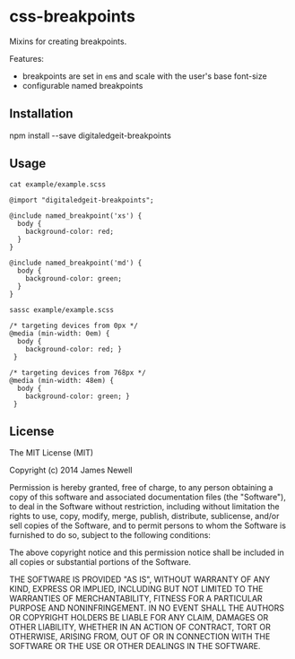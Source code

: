 # css-breakpoints

Mixins for creating breakpoints.

Features:

- breakpoints are set in `em`s and scale with the user's base font-size
- configurable named breakpoints

## Installation

  npm install --save digitaledgeit-breakpoints

## Usage

`cat example/example.scss`

    @import "digitaledgeit-breakpoints";
    
    @include named_breakpoint('xs') {
      body {
        background-color: red;
      }
    }
    
    @include named_breakpoint('md') {
      body {
        background-color: green;
      }
    }
    
`sassc example/example.scss`

    /* targeting devices from 0px */
    @media (min-width: 0em) {
      body {
        background-color: red; }
     }
    
    /* targeting devices from 768px */
    @media (min-width: 48em) {
      body {
        background-color: green; }
     }
     
## License

The MIT License (MIT)

Copyright (c) 2014 James Newell

Permission is hereby granted, free of charge, to any person obtaining a copy of this software and associated documentation files (the "Software"), to deal in the Software without restriction, including without limitation the rights to use, copy, modify, merge, publish, distribute, sublicense, and/or sell copies of the Software, and to permit persons to whom the Software is furnished to do so, subject to the following conditions:

The above copyright notice and this permission notice shall be included in all copies or substantial portions of the Software.

THE SOFTWARE IS PROVIDED "AS IS", WITHOUT WARRANTY OF ANY KIND, EXPRESS OR IMPLIED, INCLUDING BUT NOT LIMITED TO THE WARRANTIES OF MERCHANTABILITY, FITNESS FOR A PARTICULAR PURPOSE AND NONINFRINGEMENT. IN NO EVENT SHALL THE AUTHORS OR COPYRIGHT HOLDERS BE LIABLE FOR ANY CLAIM, DAMAGES OR OTHER LIABILITY, WHETHER IN AN ACTION OF CONTRACT, TORT OR OTHERWISE, ARISING FROM, OUT OF OR IN CONNECTION WITH THE SOFTWARE OR THE USE OR OTHER DEALINGS IN THE SOFTWARE.